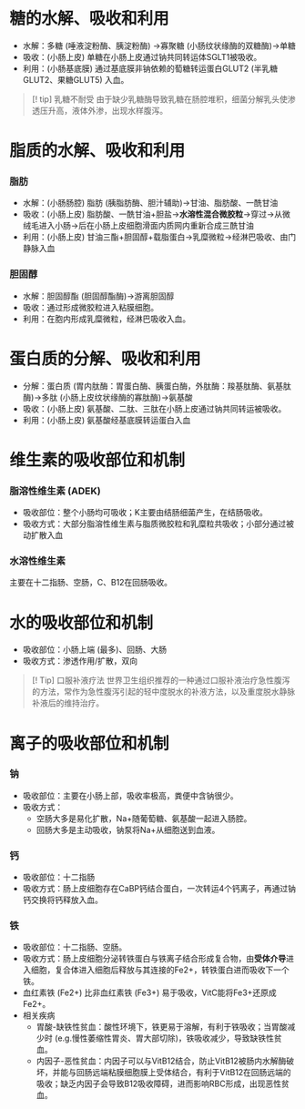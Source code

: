 # 糖的水解、吸收和利用
- 水解：多糖 (唾液淀粉酶、胰淀粉酶) →寡聚糖 (小肠纹状缘酶的双糖酶)→单糖
- 吸收：(小肠上皮) 单糖在小肠上皮通过钠共同转运体SGLT1被吸收。
- 利用：(小肠基底膜) 通过基底膜非钠依赖的萄糖转运蛋白GLUT2 (半乳糖GLUT2、果糖GLUT5) 入血。
> [! tip] 乳糖不耐受
> 由于缺少乳糖酶导致乳糖在肠腔堆积，细菌分解乳头使渗透压升高，液体外渗，出现水样腹泻。
# 脂质的水解、吸收和利用
### 脂肪
- 水解：(小肠肠腔) 脂肪 (胰脂肪酶、胆汁辅助)→甘油、脂肪酸、一酰甘油
- 吸收：(小肠上皮) 脂肪酸、一酰甘油+胆盐→**水溶性混合微胶粒**→穿过→从微绒毛进入小肠→后在小肠上皮细胞滑面内质网内重新合成三酰甘油
- 利用：(小肠上皮) 甘油三酯+胆固醇+载脂蛋白→乳糜微粒→经淋巴吸收、由门静脉入血
### 胆固醇
- 水解：胆固醇酯 (胆固醇酯酶)→游离胆固醇
- 吸收：通过形成微胶粒进入粘膜细胞。
- 利用：在胞内形成乳糜微粒，经淋巴吸收入血。
# 蛋白质的分解、吸收和利用

-  分解：蛋白质 (胃内肽酶：胃蛋白酶、胰蛋白酶，外肽酶：羧基肽酶、氨基肽酶)→多肽 (小肠上皮纹状缘酶的寡肽酶)→氨基酸
- 吸收：(小肠上皮) 氨基酸、二肽、三肽在小肠上皮通过钠共同转运被吸收。
- 利用：(小肠上皮) 氨基酸经基底膜转运蛋白入血
# 维生素的吸收部位和机制
### 脂溶性维生素 (ADEK)
- 吸收部位：整个小肠均可吸收；K主要由结肠细菌产生，在结肠吸收。
- 吸收方式：大部分脂溶性维生素与脂质微胶粒和乳糜粒共吸收；小部分通过被动扩散入血
### 水溶性维生素
主要在十二指肠、空肠，C、B12在回肠吸收。
# 水的吸收部位和机制
- 吸收部位：小肠上端 (最多)、回肠、大肠
- 吸收方式：渗透作用/扩散，双向
> [! Tip] 口服补液疗法
> 世界卫生组织推荐的一种通过口服补液治疗急性腹泻的方法，常作为急性腹泻引起的轻中度脱水的补液方法，以及重度脱水静脉补液后的维持治疗。
# 离子的吸收部位和机制
### 钠
- 吸收部位：主要在小肠上部，吸收率极高，粪便中含钠很少。
- 吸收方式：
	- 空肠大多是易化扩散，Na+随葡萄糖、氨基酸一起进入肠腔。
	- 回肠大多是主动吸收，钠泵将Na+从细胞送到血液。
### 钙
- 吸收部位：十二指肠
- 吸收方式：肠上皮细胞存在CaBP钙结合蛋白，一次转运4个钙离子，再通过钠钙交换将钙释放入血。
### 铁
- 吸收部位：十二指肠、空肠。
- 吸收方式：肠上皮细胞分泌转铁蛋白与铁离子结合形成复合物，由**受体介导**进入细胞，复合体进入细胞后释放与其连接的Fe2+，转铁蛋白进而吸收下一个铁。
- 血红素铁 (Fe2+) 比非血红素铁 (Fe3+) 易于吸收，VitC能将Fe3+还原成Fe2+。
- 相关疾病
	- 胃酸-缺铁性贫血：酸性环境下，铁更易于溶解，有利于铁吸收；当胃酸减少时 (e.g.慢性萎缩性胃炎、胃大部切除)，铁吸收减少，导致缺铁性贫血。
	- 内因子-恶性贫血：内因子可以与VitB12结合，防止VitB12被肠内水解酶破坏，并能与回肠远端粘膜细胞膜上受体结合，有利于VitB12在回肠远端的吸收；缺乏内因子会导致B12吸收障碍，进而影响RBC形成，出现恶性贫血。